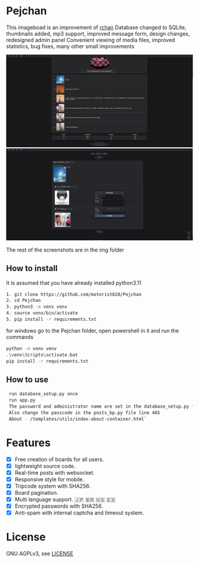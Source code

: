 # Pejchan

This imageboad is an improvement of [rchan](https://github.com/lainsec/rchan)
Database changed to SQLite, thumbnails added, mp3 support, improved message form, design changes, redesigned admin panel
Convenient viewing of media files, improved statistics, bug fixes, many other small improvements

![pic0](./img/1.png)
![pic0](./img/2.png)

The rest of the screenshots are in the img folder

## How to install

It is assumed that you have already installed python3.11

```bash
1. git clone https://github.com/motorist828/Pejchan
2. cd Pejchan
3. python3 -m venv venv
4. source venv/bin/activate
5. pip install -r requirements.txt
```
for windows
go to the Pejchan folder, open powershell in it and run the commands

```bash
python -m venv venv
.\venv\Scripts\activate.bat
pip install -r requirements.txt
```

## How to use
```bash
 run database_setup.py once
 run app.py 
 The password and administrator name are set in the database_setup.py file.. 
 Also change the passcode in the posts_bp.py file line 465
 About - /templates/utils/index-about-container.html`
```
# Features
- [x] Free creation of boards for all users.
- [x] lightweight source code.
- [x] Real-time posts with websocket.
- [x] Responsive style for mobile.
- [x] Tripcode system with SHA256.
- [x] Board pagination.
- [x] Multi language support. 🇯🇵 🇧🇷 🇺🇸 🇪🇸
- [x] Encrypted passwords with SHA256.
- [x] Anti-spam with internal captcha and timeout system.

# License
GNU AGPLv3, see [LICENSE](https://github.com/lainsec/rchan/blob/master/LICENSE)

